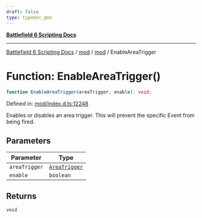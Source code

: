 ```yaml
---
draft: false
type: typedoc_gen
---
```


[**Battlefield 6 Scripting Docs**](../../../_index.md)

***

[Battlefield 6 Scripting Docs](../../../_index.md) / [mod](../../_index.md) / [mod](../_index.md) / EnableAreaTrigger

# Function: EnableAreaTrigger()

```ts
function EnableAreaTrigger(areaTrigger, enable): void;
```

Defined in: [mod/index.d.ts:12248](https://github.com/battlefield-portal-community/portal-docs/blob/6d87e21c5922a3efb03c634dbe98e5fe6e797672/generators/santiago/mod/index.d.ts#L12248)

Enables or disables an area trigger. This will prevent the specific Event from being fired.

## Parameters

| Parameter | Type |
| ------ | ------ |
| `areaTrigger` | [`AreaTrigger`](../AreaTrigger/_index.md) |
| `enable` | `boolean` |

## Returns

`void`
